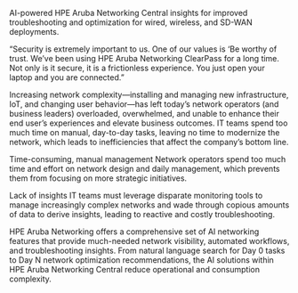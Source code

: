 AI-powered HPE Aruba Networking Central insights for improved troubleshooting 
and optimization for wired, wireless, and SD-WAN deployments.


“Security is extremely important to us. One of our values is ‘Be worthy of trust.
We’ve been using HPE Aruba Networking ClearPass for a long time. 
Not only is it secure, it is a frictionless experience. 
You just open your laptop and you are connected.”

Increasing network complexity—installing and managing new infrastructure, 
IoT, and changing user behavior—has left today’s network operators 
(and business leaders) overloaded, overwhelmed, and unable to enhance 
their end user’s experiences and elevate business outcomes. 
IT teams spend too much time on manual, day-to-day tasks, 
leaving no time to modernize the network, which leads to 
inefficiencies that affect the company’s bottom line.

Time-consuming, manual management
Network operators spend too much time and effort on network design and daily management, 
which prevents them from focusing on more strategic initiatives.

Lack of insights
IT teams must leverage disparate monitoring tools to manage increasingly complex networks 
and wade through copious amounts of data to derive insights, leading to reactive and 
costly troubleshooting.

HPE Aruba Networking offers a comprehensive set of AI networking features that provide
much-needed network visibility, automated workflows, and troubleshooting insights. 
From natural language search for Day 0 tasks to Day N network optimization 
recommendations, the AI solutions within HPE Aruba Networking Central 
reduce operational and consumption complexity.
